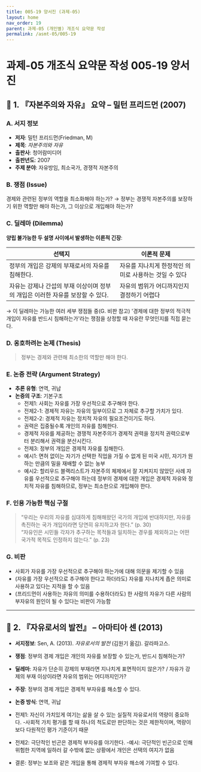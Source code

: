 ```yaml
---
title: 005-19 양서진 (과제-05)
layout: home
nav_order: 19
parent: 과제-05 (개인별) 개조식 요약문 작성
permalink: /asmt-05/005-19
---
```


# 과제-05 개조식 요약문 작성 005-19 양서진 

## 📘 1. 『자본주의와 자유』 요약 – 밀턴 프리드먼 (2007)

### A. 서지 정보  
- **저자**: 밀턴 프리드먼(Friedman, M)  
- **제목**: *자본주의와 자유*  
- **출판사**: 청어람미디어
- **출판년도**: 2007  
- **주제 분야**: 자유방임, 최소국가, 경쟁적 자본주의


### B. 쟁점 (Issue)  
경제와 관련된 정부의 역할을 최소화해야 하는가? 
→ 정부는 경쟁적 자본주의를 보장하기 위한 역할만 해야 하는가, 그 이상으로 개입해야 하는가?


### C. 딜레마 (Dilemma)  
**양립 불가능한 두 설명 사이에서 발생하는 이론적 긴장**:

| 선택지 | 이론적 문제 |
|--------|-------------|
| 정부의 개입은 강제의 부재로서의 자유를 침해한다. | 자유를 지나치게 한정적인 의미로 사용하는 것일 수 있다 |
| 자유는 강제나 간섭의 부재 이상이며 정부의 개입은 이러한 자유를 보장할 수 있다. | 자유의 범위가 어디까지인지 결정하기 어렵다 |

→ 이 딜레마는 가능한 여러 세부 쟁점들 중(G. 비판 참고) '경제에 대한 정부의 적극적 개입이 자유를 반드시 침해하는가'라는 쟁점을 상정할 때 자유란 무엇인지를 직접 묻는다.


### D. 옹호하려는 논제 (Thesis)  
> 정부는 경제와 관련해 최소한의 역할만 해야 한다.

### E. 논증 전략 (Argument Strategy)  
- **추론 유형**: 연역, 귀납  
- **논증의 구조**:
  기본구조
  - 전제1: 사회는 자유를 가장 우선적으로 추구해야 한다.
  - 전제2-1: 경제적 자유는 자유의 일부이므로 그 자체로 추구할 가치가 있다. 
  - 전제2-2: 경제적 자유는 정치적 자유의 필요조건이기도 하다.
   - 권력은 집중될수록 개인의 자유를 침해한다.
   - 경제적 자유를 제공하는 경쟁적 자본주의가 경제적 권력을 정치적 권력으로부터 분리해서 권력을 분산시킨다.
  - 전제3: 정부의 개입은 경제적 자유를 침해한다.  
   - 예시1: 면허 없이는 자기가 선택한 직업을 가질 수 없게 된 미국 시민, 자기가 원하는 만큼의 밀을 재배할 수 없는 농부
   - 예시2: 할리우드 블랙리스트가 자본주의 체제에서 잘 지켜지지 않았던 사례
  자유를 우선적으로 추구해야 하는데 정부의 경제에 대한 개입은 경제적 자유와 정치적 자유를 침해하므로, 정부는 최소한으로 개입해야 한다. 


### F. 인용 가능한 핵심 구절
> “우리는 우리의 자유를 심대하게 침해해왔던 국가의 개입에 반대하지만, 자유를 촉진하는 국가 개입이라면 당연히 유지하고자 한다.” (p. 30)  
> “자유인은 시민들 각자가 추구하는 목적들과 일치하는 경우를 제외하고는 어떤 국가적 목적도 인정하지 않는다.” (p. 23)


### G. 비판
- 사회가 자유를 가장 우선적으로 추구해야 하는가에 대해 의문을 제기할 수 있음  
- (자유를 가장 우선적으로 추구해야 한다고 하더라도) 자유를 지나치게 좁은 의미로 사용하고 있다는 지적을 할 수 있음 
- (프리드먼이 사용하는 자유의 의미를 수용하더라도) 한 사람의 자유가 다른 사람의 부자유의 원인이 될 수 있다는 비판이 가능함

---

## 📘 2. 『자유로서의 발전』 – 아마티아 센 (2013)

- **서지정보**: Sen, A. (2013). *자유로서의 발전* (김원기 옮김). 갈라파고스.

- **쟁점**: 정부의 경제 개입은 개인의 자유를 보장할 수 있는가, 반드시 침해하는가? 
- **딜레마**: 자유가 단순히 강제의 부재라면 지나치게 표면적이지 않은가? / 자유가 강제의 부재 이상이라면 자유의 범위는 어디까지인가?  
- **주장**: 정부의 경제 개입은 경제적 부자유를 해소할 수 있다.
- **논증 방식**: 연역, 귀납
- 전제1: 자신이 가치있게 여기는 삶을 살 수 있는 실질적 자유로서의 역량이 중요하다. 
 -사회적 가치 평가를 할 때 하나의 척도로만 판단하는 것은 제한적이며, 역량이 보다 다원적인 평가 기준이기 때문
- 전제2: 극단적인 빈곤은 경제적 부자유를 야기한다. 
 -예시: 극단적인 빈곤으로 인해 위험한 지역에 일하러 갈 수밖에 없는 상황에서 개인은 선택의 여지가 없음
- 결론: 정부는 보조와 같은 개입을 통해 경제적 부자유 해소에 기여할 수 있다.
